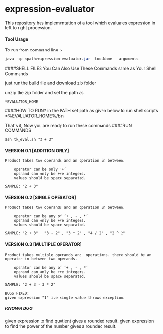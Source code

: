 expression-evaluator
====================

This repository has implementation of a tool which evaluates expression in left to right procession.

#### Tool Usage


To run from command line :-
```java
java -cp <path>expression-evaluator.jar  toolName   arguments
```

####SHELL FILES
You Can Also Use These Commands same as Your Shell Commands

just run the build file and download zip folder

unzip the zip folder and set the path as

    *EVALUATOR_HOME

####HOW TO RUN?
in the PATH set path as given below to run shell scripts
    *%EVALUATOR_HOME%/bin

That's it, Now you are ready to run these commands
####RUN COMMANDS

`$sh tk_eval.sh "2 + 3"`

#### VERSION 0.1 [ADDITION ONLY]

    Product takes two operands and an operation in between.

        operator can be only ‘+’
        operand can only be +ve integers.
        values should be space separated.

    SAMPLE: "2 + 3"

#### VERSION 0.2 [SINGLE OPERATOR]

    Product takes two operands and an operation in between.

        operator can be any of ‘+ , - , *’
        operand can only be +ve integers.
        values should be space separated.

    SAMPLE: "2 + 3" , "3 - 2" , "3 * 2" , "4 / 2" , "2 ^ 2"

#### VERSION 0.3 [MULTIPLE OPERATOR]

    Product takes multiple operands and  operations. there should be an operator in between two operands.

        operator can be any of ‘+ , - , *’
        operand can only be +ve integers.
        values should be space separated.

    SAMPLE: "2 + 3 - 3 * 2"

    BUGS FIXED:
    given expression "1" i.e single value throws exception.

##### KNOWN BUG

given expression to find quotient gives a rounded result.
given expression to find the power of the number gives a rounded result.


